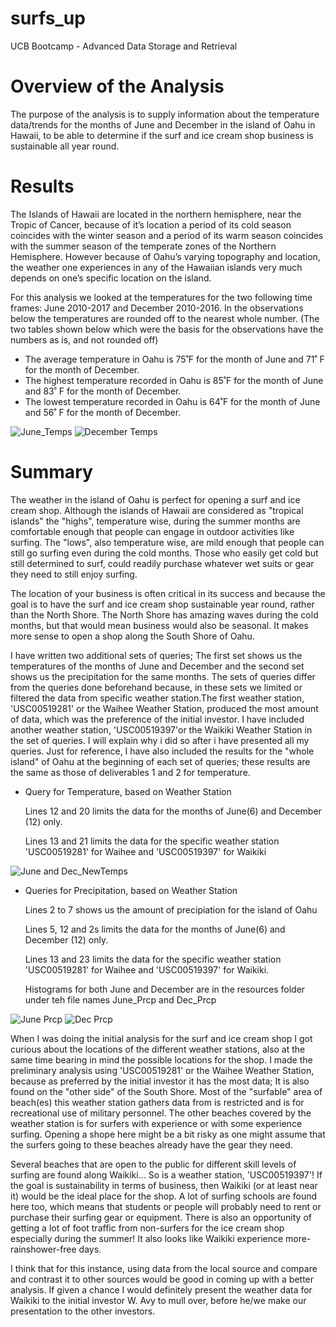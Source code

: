 # surfs_up
UCB Bootcamp - Advanced Data Storage and Retrieval

# Overview of the Analysis
The purpose of the analysis is to supply information about the temperature data/trends for the months of June and December in the island of Oahu in Hawaii, to be able to determine if the surf and ice cream shop business is sustainable all year round.

# Results 
The Islands of Hawaii are located in the northern hemisphere, near the Tropic of Cancer, because of it’s location a period of its cold season coincides with the winter season and a period of its warm season coincides with the summer season of the temperate zones of the Northern Hemisphere. However because of Oahu’s varying topography and location, the weather one experiences in any of the  Hawaiian islands very much depends on one’s specific location on the island. 

For this analysis we looked at the temperatures for the two following time frames: June 2010-2017 and December 2010-2016. In the observations below the temperatures are rounded off to the nearest whole number. (The two tables shown below which were the basis for the observations have the numbers as is, and not rounded off)

* The average temperature in Oahu  is 75˚F for the month of June and 71˚ F  for the month of December. 
* The highest temperature recorded in Oahu is 85˚F for the month of June and 83˚ F  for the month of December. 
* The lowest temperature recorded in Oahu is 64˚F for the month of June and 56˚ F  for the month of December. 

![June_Temps](Resources/Deliverable_June.png)
![December Temps](Resources/Deliverable_Dec.png)

# Summary
The weather in the island of Oahu is perfect for opening a surf and ice cream shop. Although the islands of Hawaii are considered as "tropical islands" the "highs", temperature wise, during the summer months are comfortable enough that people can engage in outdoor activities like surfing. The "lows", also temperature wise, are mild enough that people can still go surfing even during the cold months. Those who easily get cold but still determined to surf, could readily purchase whatever wet suits or gear they need to still enjoy surfing.

The location of your business is often critical in its success and because the goal is to have the surf and ice cream shop sustainable year round, rather than the North Shore. The North Shore has amazing waves during the cold months, but that would mean business would also be seasonal. It makes more sense to open a shop along the South Shore of Oahu.

I have written two additional sets of queries; The first set shows us the temperatures of the months of June and December and the second set shows us the precipitation for the same months. The sets of queries differ from the queries done beforehand because, in these sets we  limited or filtered the data from specific weather station.The first weather station, 'USC00519281' or the Waihee Weather Station, produced the most amount of data, which was the preference of the initial investor. I have included another weather station, 'USC00519397'or the Waikiki Weather Station in the set of queries. I will explain why i did so after i have presented all my queries. Just for reference, I have also included the results for the "whole island" of Oahu at the beginning of each set of queries; these  results are the same as those of deliverables 1 and 2 for temperature.

* Query for Temperature, based on Weather Station
    
    Lines 12 and 20 limits the data for the months of June(6) and December (12) only.
    
    Lines 13 and 21 limits the data for the specific weather station 'USC00519281' for Waihee and 'USC00519397' for Waikiki

![June and Dec_NewTemps](Resources/Query_Temps.png)

* Queries for Precipitation, based on Weather Station
    
    Lines 2 to 7 shows us the amount of precipiation for the island of Oahu
    
    Lines 5, 12 and 2s limits the data for the months of June(6) and December (12) only.
    
    Lines 13 and 23 limits the data for the specific weather station 'USC00519281' for Waihee and 'USC00519397' for Waikiki.
    
    Histograms for both June and December are in the resources folder under teh file names June_Prcp and Dec_Prcp
  
 ![June Prcp](Resources/Query_June_Prcp.png)
 ![Dec Prcp](Resources/Query_Dec_Prcp.png)


When I was doing the initial analysis for the surf and ice cream shop I got curious about the locations of the different weather stations, also at the same time bearing in mind the possible locations for the shop. I made the preliminary analysis using 'USC00519281' or the Waihee Weather Station, because as preferred by the initial investor it has the most data; It is also found on the "other side" of the South Shore. Most of the "surfable" area of beach(es) this weather station gathers data from is restricted and is for recreational use of military personnel. The other beaches covered by the weather station is for surfers with experience or with some experience surfing. Opening a shope here might be a bit risky as one might assume that the surfers going to these beaches already have the gear they need.

Several beaches that are open to the public for different skill levels of surfing are found along Waikiki... So is a weather station, 'USC00519397'! If the goal is sustainability in terms of business, then Waikiki (or at least near it)  would be the ideal place for the shop. A lot of surfing schools are found here too, which means that students or people will probably need to rent or purchase their surfing gear or equipment. There is also an opportunity of getting a lot of foot traffic from non-surfers for the ice cream shop especially during the summer! It also looks like Waikiki experience more-rainshower-free days. 

I think that for this instance, using data from the local source and compare and contrast it to other sources would be good in coming up  with a better analysis. If given a chance I would definitely present the weather data for Waikiki to the initial investor W. Avy to mull over, before he/we make our presentation to the other investors.

